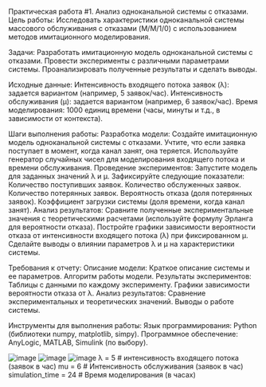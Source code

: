 Практическая работа #1. Анализ одноканальной системы с отказами.
Цель работы:
Исследовать характеристики одноканальной системы массового обслуживания с отказами (M/M/1/0) с использованием методов имитационного моделирования.

Задачи:
Разработать имитационную модель одноканальной системы с отказами.
Провести эксперименты с различными параметрами системы.
Проанализировать полученные результаты и сделать выводы.

Исходные данные:
Интенсивность входящего потока заявок (λ): задается вариантом (например, 5 заявок/час).
Интенсивность обслуживания (μ): задается вариантом (например, 6 заявок/час).
Время моделирования: 1000 единиц времени (часы, минуты и т.д., в зависимости от контекста).

Шаги выполнения работы:
Разработка модели:
Создайте имитационную модель одноканальной системы с отказами.
Учтите, что если заявка поступает в момент, когда канал занят, она теряется.
Используйте генератор случайных чисел для моделирования входящего потока и времени обслуживания.
Проведение экспериментов:
Запустите модель для заданных значений λ и μ.
Зафиксируйте следующие показатели:
Количество поступивших заявок.
Количество обслуженных заявок.
Количество потерянных заявок.
Вероятность отказа (доля потерянных заявок).
Коэффициент загрузки системы (доля времени, когда канал занят).
Анализ результатов:
Сравните полученные экспериментальные значения с теоретическими расчетами (используйте формулу Эрланга для вероятности отказа).
Постройте графики зависимости вероятности отказа от интенсивности входящего потока (λ) при фиксированном μ.
Сделайте выводы о влиянии параметров λ и μ на характеристики системы.

Требования к отчету:
Описание модели:
Краткое описание системы и ее параметров.
Алгоритм работы модели.
Результаты экспериментов:
Таблицы с данными по каждому эксперименту.
Графики зависимости вероятности отказа от λ.
Анализ результатов:
Сравнение экспериментальных и теоретических значений.
Выводы о работе системы.

Инструменты для выполнения работы:
Язык программирования: Python (библиотеки numpy, matplotlib, simpy).
Программное обеспечение: AnyLogic, MATLAB, Simulink (по выбору).

![image](https://github.com/user-attachments/assets/03751d88-2d67-4dbc-893d-7aca95777aac)
![image](https://github.com/user-attachments/assets/f19634f2-35d0-494a-ae3f-480b31067ec2)
![image](https://github.com/user-attachments/assets/20f5b068-0f94-4d24-b783-087e8e5efcf3)
λ = 5 # интенсивность входящего потока (заявок в час)
mu = 6    # Интенсивность обслуживания (заявок в час)
simulation_time = 24  # Время моделирования (в часах)
